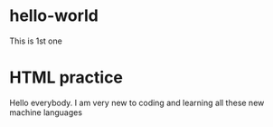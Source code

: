 # hello-world
This is 1st one
<!DOCTYPE html>
<html>
  <head>
    <title>My Coding Journal</title>
  </head>
    <body>
      <h1>HTML practice</h1>
    </body>
    <p>Hello everybody. I am very new to coding and learning all these new machine languages</p>
</html>
